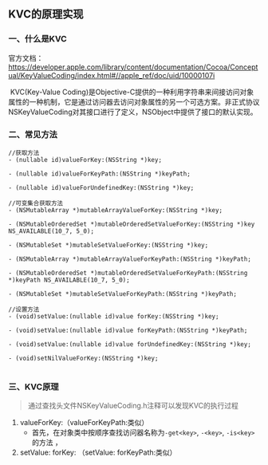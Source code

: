 ## KVC的原理实现

### 一、什么是KVC

官方文档：https://developer.apple.com/library/content/documentation/Cocoa/Conceptual/KeyValueCoding/index.html#//apple_ref/doc/uid/10000107i

 KVC(Key-Value Coding)是Objective-C提供的一种利用字符串来间接访问对象属性的一种机制，它是通过访问器去访问对象属性的另一个可选方案。非正式协议NSKeyValueCoding对其接口进行了定义，NSObject中提供了接口的默认实现。

### 二、常见方法

```objc
//获取方法
- (nullable id)valueForKey:(NSString *)key;

- (nullable id)valueForKeyPath:(NSString *)keyPath;

- (nullable id)valueForUndefinedKey:(NSString *)key;

//可变集合获取方法
- (NSMutableArray *)mutableArrayValueForKey:(NSString *)key;

- (NSMutableOrderedSet *)mutableOrderedSetValueForKey:(NSString *)key NS_AVAILABLE(10_7, 5_0);

- (NSMutableSet *)mutableSetValueForKey:(NSString *)key;

- (NSMutableArray *)mutableArrayValueForKeyPath:(NSString *)keyPath;

- (NSMutableOrderedSet *)mutableOrderedSetValueForKeyPath:(NSString *)keyPath NS_AVAILABLE(10_7, 5_0);

- (NSMutableSet *)mutableSetValueForKeyPath:(NSString *)keyPath;

//设置方法
- (void)setValue:(nullable id)value forKey:(NSString *)key;

- (void)setValue:(nullable id)value forKeyPath:(NSString *)keyPath;

- (void)setValue:(nullable id)value forUndefinedKey:(NSString *)key;

- (void)setNilValueForKey:(NSString *)key;


```

### 三、KVC原理

> 通过查找头文件NSKeyValueCoding.h注释可以发现KVC的执行过程

1. valueForKey:（valueForKeyPath:类似）
   - 首先，在对象类中按顺序查找访问器名称为`-get<key>`, `-<key>`, `-is<key>`的方法 ，
2. setValue: forKey: （setValue: forKeyPath:类似）